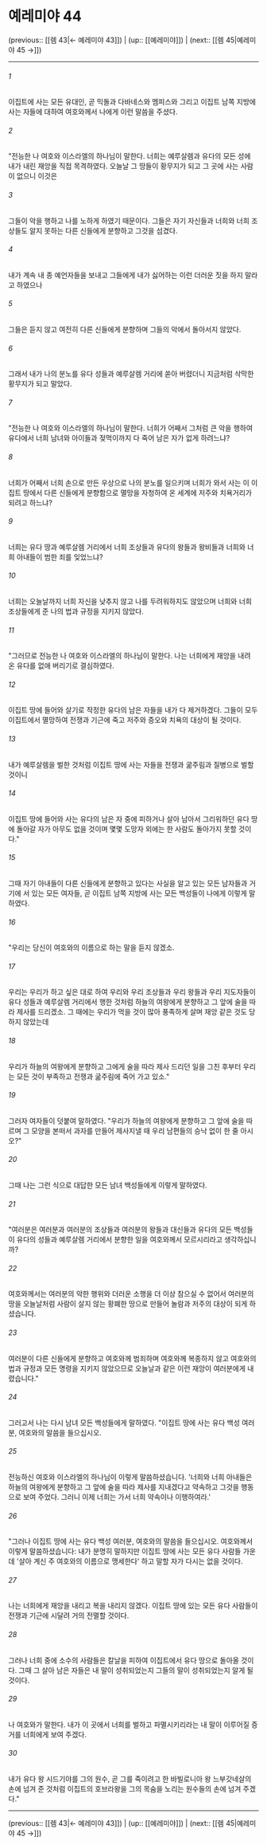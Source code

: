 # 예레미야 44

(previous:: [[렘 43|← 예레미야 43]]) | (up:: [[예레미야]]) | (next:: [[렘 45|예레미야 45 →]])

***




###### 1 

이집트에 사는 모든 유대인, 곧 믹돌과 다바네스와 멤피스와 그리고 이집트 남쪽 지방에 사는 자들에 대하여 여호와께서 나에게 이런 말씀을 주셨다. 



###### 2 

"전능한 나 여호와 이스라엘의 하나님이 말한다. 너희는 예루살렘과 유다의 모든 성에 내가 내린 재앙을 직접 목격하였다. 오늘날 그 땅들이 황무지가 되고 그 곳에 사는 사람이 없으니 이것은 



###### 3 

그들이 악을 행하고 나를 노하게 하였기 때문이다. 그들은 자기 자신들과 너희와 너희 조상들도 알지 못하는 다른 신들에게 분향하고 그것을 섬겼다. 



###### 4 

내가 계속 내 종 예언자들을 보내고 그들에게 내가 싫어하는 이런 더러운 짓을 하지 말라고 하였으나 



###### 5 

그들은 듣지 않고 여전히 다른 신들에게 분향하며 그들의 악에서 돌아서지 않았다. 



###### 6 

그래서 내가 나의 분노를 유다 성들과 예루살렘 거리에 쏟아 버렸더니 지금처럼 삭막한 황무지가 되고 말았다. 



###### 7 

"전능한 나 여호와 이스라엘의 하나님이 말한다. 너희가 어째서 그처럼 큰 악을 행하여 유다에서 너희 남녀와 아이들과 젖먹이까지 다 죽어 남은 자가 없게 하려느냐? 



###### 8 

너희가 어째서 너희 손으로 만든 우상으로 나의 분노를 일으키며 너희가 와서 사는 이 이집트 땅에서 다른 신들에게 분향함으로 멸망을 자청하여 온 세계에 저주와 치욕거리가 되려고 하느냐? 



###### 9 

너희는 유다 땅과 예루살렘 거리에서 너희 조상들과 유다의 왕들과 왕비들과 너희와 너희 아내들이 범한 죄를 잊었느냐? 



###### 10 

너희는 오늘날까지 너희 자신을 낮추지 않고 나를 두려워하지도 않았으며 너희와 너희 조상들에게 준 나의 법과 규정을 지키지 않았다. 



###### 11 

"그러므로 전능한 나 여호와 이스라엘의 하나님이 말한다. 나는 너희에게 재앙을 내려 온 유다를 없애 버리기로 결심하였다. 



###### 12 

이집트 땅에 들어와 살기로 작정한 유다의 남은 자들을 내가 다 제거하겠다. 그들이 모두 이집트에서 멸망하여 전쟁과 기근에 죽고 저주와 증오와 치욕의 대상이 될 것이다. 



###### 13 

내가 예루살렘을 벌한 것처럼 이집트 땅에 사는 자들을 전쟁과 굶주림과 질병으로 벌할 것이니 



###### 14 

이집트 땅에 들어와 사는 유다의 남은 자 중에 피하거나 살아 남아서 그리워하던 유다 땅에 돌아갈 자가 아무도 없을 것이며 몇몇 도망자 외에는 한 사람도 돌아가지 못할 것이다." 



###### 15 

그때 자기 아내들이 다른 신들에게 분향하고 있다는 사실을 알고 있는 모든 남자들과 거기에 서 있는 모든 여자들, 곧 이집트 남쪽 지방에 사는 모든 백성들이 나에게 이렇게 말하였다. 



###### 16 

"우리는 당신이 여호와의 이름으로 하는 말을 듣지 않겠소. 



###### 17 

우리는 우리가 하고 싶은 대로 하여 우리와 우리 조상들과 우리 왕들과 우리 지도자들이 유다 성들과 예루살렘 거리에서 행한 것처럼 하늘의 여왕에게 분향하고 그 앞에 술을 따라 제사를 드리겠소. 그 때에는 우리가 먹을 것이 많아 풍족하게 살며 재앙 같은 것도 당하지 않았는데 



###### 18 

우리가 하늘의 여왕에게 분향하고 그에게 술을 따라 제사 드리던 일을 그친 후부터 우리는 모든 것이 부족하고 전쟁과 굶주림에 죽어 가고 있소." 



###### 19 

그러자 여자들이 덧붙여 말하였다. "우리가 하늘의 여왕에게 분향하고 그 앞에 술을 따르며 그 모양을 본떠서 과자를 만들어 제사지낼 때 우리 남편들의 승낙 없이 한 줄 아시오?" 



###### 20 

그때 나는 그런 식으로 대답한 모든 남녀 백성들에게 이렇게 말하였다. 



###### 21 

"여러분은 여러분과 여러분의 조상들과 여러분의 왕들과 대신들과 유다의 모든 백성들이 유다의 성들과 예루살렘 거리에서 분향한 일을 여호와께서 모르시리라고 생각하십니까? 



###### 22 

여호와께서는 여러분의 악한 행위와 더러운 소행을 더 이상 참으실 수 없어서 여러분의 땅을 오늘날처럼 사람이 살지 않는 황폐한 땅으로 만들어 놀람과 저주의 대상이 되게 하셨습니다. 



###### 23 

여러분이 다른 신들에게 분향하고 여호와께 범죄하며 여호와께 복종하지 않고 여호와의 법과 규정과 모든 명령을 지키지 않았으므로 오늘날과 같은 이런 재앙이 여러분에게 내렸습니다." 



###### 24 

그러고서 나는 다시 남녀 모든 백성들에게 말하였다. "이집트 땅에 사는 유다 백성 여러분, 여호와의 말씀을 들으십시오. 



###### 25 

전능하신 여호와 이스라엘의 하나님이 이렇게 말씀하셨습니다. '너희와 너희 아내들은 하늘의 여왕에게 분향하고 그 앞에 술을 따라 제사를 지내겠다고 약속하고 그것을 행동으로 보여 주었다. 그러니 이제 너희는 가서 너희 약속이나 이행하여라.' 



###### 26 

"그러나 이집트 땅에 사는 유다 백성 여러분, 여호와의 말씀을 들으십시오. 여호와께서 이렇게 말씀하셨습니다: 내가 분명히 말하지만 이집트 땅에 사는 모든 유다 사람들 가운데 '살아 계신 주 여호와의 이름으로 맹세한다' 하고 말할 자가 다시는 없을 것이다. 



###### 27 

나는 너희에게 재앙을 내리고 복을 내리지 않겠다. 이집트 땅에 있는 모든 유다 사람들이 전쟁과 기근에 시달려 거의 전멸할 것이다. 



###### 28 

그러나 너희 중에 소수의 사람들은 칼날을 피하여 이집트에서 유다 땅으로 돌아올 것이다. 그때 그 살아 남은 자들은 내 말이 성취되었는지 그들의 말이 성취되었는지 알게 될 것이다. 



###### 29 

나 여호와가 말한다. 내가 이 곳에서 너희를 벌하고 파멸시키리라는 내 말이 이루어질 증거를 너희에게 보여 주겠다. 



###### 30 

내가 유다 왕 시드기야를 그의 원수, 곧 그를 죽이려고 한 바빌로니아 왕 느부갓네살의 손에 넘겨 준 것처럼 이집트의 호브라왕을 그의 목숨을 노리는 원수들의 손에 넘겨 주겠다."

***

(previous:: [[렘 43|← 예레미야 43]]) | (up:: [[예레미야]]) | (next:: [[렘 45|예레미야 45 →]])
